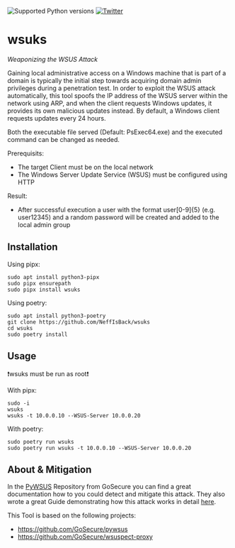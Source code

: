 ![Supported Python versions](https://img.shields.io/badge/python-3.10+-blue.svg) [![Twitter](https://img.shields.io/twitter/follow/al3x_n3ff?label=al3x_n3ff&style=social)](https://twitter.com/intent/follow?screen_name=al3x_n3ff)
# wsuks
_Weaponizing the WSUS Attack_

Gaining local administrative access on a Windows machine that is part of a domain is typically the initial step towards acquiring domain admin privileges during a penetration test. In order to exploit the WSUS attack automatically, this tool spoofs the IP address of the WSUS server within the network using ARP, and when the client requests Windows updates, it provides its own malicious updates instead.
By default, a Windows client requests updates every 24 hours. 

Both the executable file served (Default: PsExec64.exe) and the executed command can be changed as needed.

Prerequisits:
- The target Client must be on the local network
- The Windows Server Update Service (WSUS) must be configured using HTTP

Result:
- After successful execution a user with the format user[0-9]{5} (e.g. user12345) and a random password will be created and added to the local admin group

## Installation
Using pipx:
```
sudo apt install python3-pipx
sudo pipx ensurepath
sudo pipx install wsuks
```

Using poetry:
```
sudo apt install python3-poetry
git clone https://github.com/NeffIsBack/wsuks
cd wsuks
sudo poetry install
```

## Usage
❗wsuks must be run as root❗

With pipx:
```
sudo -i
wsuks
wsuks -t 10.0.0.10 --WSUS-Server 10.0.0.20
```

With poetry:
```
sudo poetry run wsuks
sudo poetry run wsuks -t 10.0.0.10 --WSUS-Server 10.0.0.20
```

## About & Mitigation
In the [PyWSUS](https://github.com/GoSecure/pywsus) Repository from GoSecure you can find a great documentation how to you could detect and mitigate this attack.
They also wrote a great Guide demonstrating how this attack works in detail [here](https://www.gosecure.net/blog/2020/09/03/wsus-attacks-part-1-introducing-pywsus/).

This Tool is based on the following projects:
- https://github.com/GoSecure/pywsus
- https://github.com/GoSecure/wsuspect-proxy

